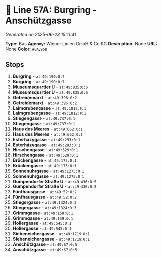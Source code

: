 # 🚌 Line 57A: Burgring - Anschützgasse

*Generated on 2025-06-23 15:11:41*

**Type:** Bus
**Agency:** Wiener Linien GmbH & Co KG
**Description:** None
**URL:** None
**Color:** `#0A295D`

## Stops

1. **Burgring** - `at:49:190:0:7`
2. **Burgring** - `at:49:190:0:7`
3. **Museumsquartier U** - `at:49:835:0:6`
4. **Museumsquartier U** - `at:49:835:0:6`
5. **Getreidemarkt** - `at:49:396:0:2`
6. **Getreidemarkt** - `at:49:396:0:2`
7. **Laimgrubengasse** - `at:49:1812:0:1`
8. **Laimgrubengasse** - `at:49:1812:0:1`
9. **Stiegengasse** - `at:49:737:0:1`
10. **Stiegengasse** - `at:49:737:0:1`
11. **Haus des Meeres** - `at:49:662:0:1`
12. **Haus des Meeres** - `at:49:662:0:1`
13. **Esterházygasse** - `at:49:293:0:1`
14. **Esterházygasse** - `at:49:293:0:1`
15. **Hirschengasse** - `at:49:529:0:1`
16. **Hirschengasse** - `at:49:529:0:1`
17. **Brückengasse** - `at:49:175:0:1`
18. **Brückengasse** - `at:49:175:0:1`
19. **Sonnenuhrgasse** - `at:49:1275:0:1`
20. **Sonnenuhrgasse** - `at:49:1275:0:1`
21. **Gumpendorfer Straße U** - `at:49:436:0:5`
22. **Gumpendorfer Straße U** - `at:49:436:0:5`
23. **Fünfhausgasse** - `at:49:52:0:2`
24. **Fünfhausgasse** - `at:49:52:0:2`
25. **Stiegergasse** - `at:49:1324:0:3`
26. **Stiegergasse** - `at:49:1324:0:3`
27. **Grimmgasse** - `at:49:159:0:1`
28. **Grimmgasse** - `at:49:159:0:1`
29. **Hollergasse** - `at:49:545:0:1`
30. **Hollergasse** - `at:49:545:0:1`
31. **Siebeneichengasse** - `at:49:1719:0:1`
32. **Siebeneichengasse** - `at:49:1719:0:1`
33. **Anschützgasse** - `at:49:67:0:5`
34. **Anschützgasse** - `at:49:67:0:5`